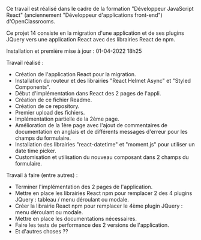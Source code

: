 Ce travail est réalisé dans le cadre de la formation "Développeur JavaScript React" (anciennement "Développeur d'applications front-end") d'OpenClassrooms.

Ce projet 14 consiste en la migration d'une application et de ses plugins JQuery vers une application React
avec des librairies React de npm.

Installation et première mise à jour : 01-04-2022 18h25

Travail réalisé :
- Création de l'application React pour la migration.
- Installation du routeur et des librairies "React Helmet Async" et "Styled Components".
- Début d'implémentation dans React des 2 pages de l'appli.
- Création de ce fichier Readme.
- Création de ce repository.
- Premier upload des fichiers.
- Implémentation partielle de la 2ème page.
- Amélioration de la 1ère page avec l'ajout de commentaires de documentation en anglais et de différents messages
d'erreur pour les champs du formulaire.
- Installation des librairies "react-datetime" et "moment.js" pour utiliser un date time picker.
- Customisation et utilisation du nouveau composant <Datetime/> dans 2 champs du formulaire.

Travail à faire (entre autres) :
- Terminer l'implémentation des 2 pages de l'application.
- Mettre en place les librairies React npm pour remplacer 2 des 4 plugins JQuery : tableau / menu déroulant ou
modale.
- Créer la librairie React npm pour remplacer le 4ème plugin JQuery : menu déroulant ou modale.
- Mettre en place les documentations nécessaires.
- Faire les tests de performance des 2 versions de l'application.
- Et d'autres choses ??